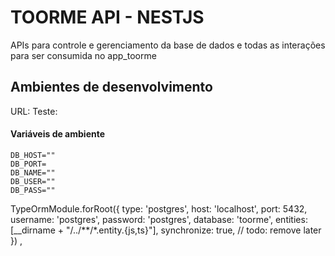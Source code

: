 # TOORME API - NESTJS

APIs para controle e gerenciamento da base de dados e todas as interações para ser consumida no app_toorme

## Ambientes de desenvolvimento 

URL: 
Teste:   

#### Variáveis de ambiente

	DB_HOST=""
	DB_PORT=
	DB_NAME=""
	DB_USER=""
	DB_PASS=""


<!-- REMOVE HERE -->

  TypeOrmModule.forRoot({
      type: 'postgres',
      host: 'localhost',
      port: 5432,
      username: 'postgres',
      password: 'postgres',
      database: 'toorme',
      entities: [__dirname + "/../**/*.entity.{js,ts}"],
      synchronize: true, // todo: remove later
    })
    ,